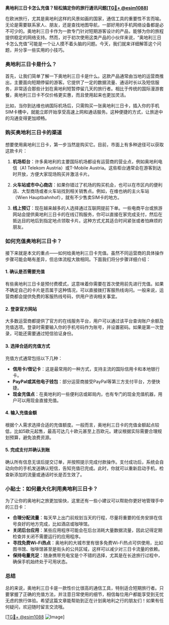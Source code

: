 **奥地利三日卡怎么充值？轻松搞定你的旅行通讯问题[[TG💪+ @esim1088](https://t.me/s/esim1088)]**

在欧洲旅行，尤其是奥地利这样的风景如画的国家，通信工具的重要性不言而喻。无论是需要联系家人、朋友，还是查找地图导航，一部好用的手机网络设备都是必不可少的。奥地利三日卡作为一款专门针对短期游客设计的产品，能够为你的旅程提供稳定的网络支持。然而，对于初次使用这类产品的小伙伴来说，“奥地利三日卡怎么充值”可能是一个让人摸不着头脑的问题。今天，我们就来详细解答这个问题，并分享一些实用的小技巧。

### 奥地利三日卡是什么？

首先，让我们简单了解一下奥地利三日卡是什么。这款产品通常由当地的运营商推出，主要面向短期停留的游客。它提供了一定的数据流量、通话时长以及短信服务，非常适合那些计划在奥地利短暂停留几天的旅行者。相比于传统的国际漫游套餐，奥地利三日卡不仅价格更实惠，而且使用起来也更加灵活。

比如，当你到达维也纳国际机场后，只需购买一张奥地利三日卡，插入你的手机SIM卡槽中，就能立即开始享受高速上网和通话服务。这种便捷的方式，让旅途中的沟通变得更加顺畅。

### 购买奥地利三日卡的渠道

想要使用奥地利三日卡，第一步当然是购买它。目前，市面上有多种途径可以获取这款卡片：

1. **机场柜台**：许多奥地利的主要国际机场都设有运营商的营业点，例如奥地利电信（A1 Telekom Austria）或T-Mobile Austria。这些柜台通常会在游客到达时开放，方便大家现场购买并激活卡片。
   
2. **火车站或市中心商店**：如果你错过了机场的购买机会，也可以在市区内的便利店、大型商场或者火车站找到相关销售点。例如，在维也纳的主火车站（Wien Hauptbahnhof），就有不少售卖SIM卡的地方。

3. **线上预订**：现在越来越多的人选择通过互联网提前下单。一些电商平台或旅游网站会提供奥地利三日卡的在线订购服务，你可以直接在家完成支付，然后在抵达目的地后到指定地点领取卡片。这种方式尤其适合时间紧张或者怕麻烦的朋友。

### 如何充值奥地利三日卡？

接下来就是本文的重点——如何给奥地利三日卡充值。虽然不同运营商的具体操作步骤可能会略有差异，但总体流程大致相同。下面我们将分步骤详细介绍：

#### 1. 确认是否需要充值
有些奥地利三日卡是预付费模式，这意味着你需要在首次使用前先进行充值。如果不确定自己的卡片是否属于这种情况，可以直接拨打客服热线询问。一般来说，运营商都会提供免费的客服热线号码，供用户咨询相关事宜。

#### 2. 登录官方网站
大多数运营商都提供了官方的在线服务平台，用户可以通过该平台查询账户余额及充值选项。登录时需要输入你的手机号码作为账号，并设置密码。如果是第一次登录，可能还需要通过短信验证身份。

#### 3. 选择合适的充值方式
充值方式通常包括以下几种：
- **信用卡/借记卡**：这是最常用的一种方式，支持主流的国际信用卡和本地银行卡。
- **PayPal或其他电子钱包**：部分运营商接受PayPal等第三方支付平台，方便快捷。
- **现金充值点**：在奥地利的一些便利店或邮局内，也有专门的现金充值机器，用户可以用现金直接充值。

#### 4. 输入充值金额
根据个人需求选择合适的充值额度。一般而言，奥地利三日卡的充值金额起点较低，比如5欧元起售，最高可达几十欧元甚至上百欧元。建议根据实际需要合理规划预算，避免浪费资源。

#### 5. 完成支付并确认到账
确认所有信息无误后提交订单，并按照提示完成付款操作。支付成功后，系统会自动向你的手机发送确认短信，告知充值已完成。此时，你就可以重新启动手机，检查新添加的流量或通话时长是否生效了。

### 小贴士：如何最大化利用奥地利三日卡？

为了让你的奥地利之旅更加愉快，这里还有一些小建议可以帮助你更好地管理手中的三日卡：

- **合理分配流量**：每天早上出门前规划当天的行程，尽量将重要的任务安排在信号良好的地方完成，比如酒店或咖啡馆。
- **关闭后台应用**：某些应用程序可能会在后台消耗大量数据流量，因此记得定期检查并关闭不需要运行的应用程序。
- **寻找免费Wi-Fi热点**：奥地利的大城市里有很多免费Wi-Fi热点可供使用，比如图书馆、咖啡馆甚至是街头的公共区域，这样可以减少对三日卡流量的依赖。
- **保持电量充足**：随身携带充电宝是个不错的选择，尤其是在长途旅行过程中，确保手机始终处于可用状态。

### 总结

总的来说，奥地利三日卡是一款性价比很高的通信工具，特别适合短期旅行者。只要掌握了正确的充值方法，并注意日常使用的细节，相信每位用户都能享受到无忧无虑的旅行体验。希望这篇文章能帮助到正在计划奥地利之行的朋友们！如果有任何疑问，欢迎随时留言交流哦。

[[TG💪+ @esim1088](https://t.me/s/esim1088) ![Image](https://i.postimg.cc/4NQfJmqS/Snipaste-2025-05-13-00-14-12.png)]